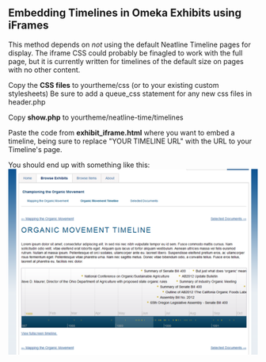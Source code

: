 ## Embedding Timelines in Omeka Exhibits using iFrames
This method depends on *not* using the default Neatline Timeline pages for display. The iframe CSS could probably be finagled to work with the full page, but it is currently written for timelines of the default size on pages with no  other content.

Copy the **CSS files** to yourtheme/css (or to your existing custom stylesheets)
Be sure to add a queue_css statement for any new css files in header.php

Copy **show.php** to yourtheme/neatline-time/timelines

Paste the code from **exhibit_iframe.html** where you want to embed a timeline, being sure to replace "YOUR TIMELINE URL" with the URL to  your Timeline's page.

You should end up with something like this:
![](https://github.com/sheepeeh/snippets/blob/master/omeka/plugins/neatline-time/timeline-iframe.PNG)